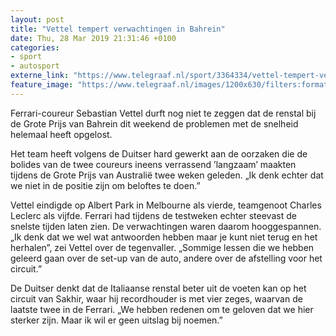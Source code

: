 ```yaml
---
layout: post
title: "Vettel tempert verwachtingen in Bahrein"
date: Thu, 28 Mar 2019 21:31:46 +0100
categories: 
- sport 
- autosport 
externe_link: "https://www.telegraaf.nl/sport/3364334/vettel-tempert-verwachtingen-in-bahrein"
feature_image: "https://www.telegraaf.nl/images/1200x630/filters:format(jpeg):quality(80)/cdn-kiosk-api.telegraaf.nl/8527bc58-5198-11e9-a1df-02d1dbdc35d1.jpg"
---
```


<p class="intro">Ferrari-coureur Sebastian Vettel durft nog niet te zeggen dat de renstal bij de Grote Prijs van Bahrein dit weekend de problemen met de snelheid helemaal heeft opgelost.</p> <p>Het team heeft volgens de Duitser hard gewerkt aan de oorzaken die de bolides van de twee coureurs ineens verrassend ’langzaam’ maakten tijdens de Grote Prijs van Australië twee weken geleden. „Ik denk echter dat we niet in de positie zijn om beloftes te doen.”</p><p>Vettel eindigde op Albert Park in Melbourne als vierde, teamgenoot Charles Leclerc als vijfde. Ferrari had tijdens de testweken echter steevast de snelste tijden laten zien. De verwachtingen waren daarom hooggespannen. „Ik denk dat we wel wat antwoorden hebben maar je kunt niet terug en het herhalen”, zei Vettel over de tegenvaller. „Sommige lessen die we hebben geleerd gaan over de set-up van de auto, andere over de afstelling voor het circuit.”</p><p>De Duitser denkt dat de Italiaanse renstal beter uit de voeten kan op het circuit van Sakhir, waar hij recordhouder is met vier zeges, waarvan de laatste twee in de Ferrari. „We hebben redenen om te geloven dat we hier sterker zijn. Maar ik wil er geen uitslag bij noemen.”</p>
